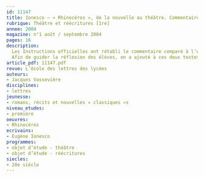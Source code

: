 ```yaml
---
id: 11147
title: Ionesco – « Rhinocéros », de la nouvelle au théâtre. Commentaire comparé
rubrique: Théâtre et réécritures [1re]
annee: 2004
magazine: n°1 août / septembre 2004
pages: 16
description: 
  Les Instructions officielles ont rétabli le commentaire comparé à l’épreuve de français au baccalauréat (BO n°26 du 28 juin 2001), ce qui est cohérent avec la démarche de confrontation de textes réunis dans un corpus restreint. Cette variante du commentaire présente une difficulté supplémentaire pour les élèves – l’élaboration d’un plan (le « commentaire » ne s’appelle plus « composé », mais il doit être « organisé ») est en effet plus délicate quand il faut mener de front l’étude de deux textes. La nécessité de faire pratiquer au moins une fois cet exercice a donc conduit à imaginer ce sujet, qui présente deux autres avantages – le choix de deux versions de « Rhinocéros » permet, en première L, d’étudier un exemple de réécriture et, dans toutes les classes, de mettre en évidence la spécificité du théâtre et particulièrement de celui de Ionesco. Dans les deux cas, cette étude est facilitée par le fait que les passages choisis dans la nouvelle et dans la pièce correspondent au même moment de la fiction et racontent la scène angoissante vécue par Bérenger après la métamorphose de Jean (et de ses voisins).
  Afin de guider la réflexion des élèves, on a ajouté à ces deux textes un extrait de « Notes et contre-notes » dans lequel l’auteur expose sa conception du théâtre.
article_pdf: 11147.pdf
revue: L’école des lettres des lycées
auteurs:
- Jacques Vassevière
disciplines:
- lettres
jeunesse:
- romans, récits et nouvelles « classiques »s
niveau_etudes:
- première
oeuvres:
- Rhinocéros
ecrivains:
- Eugène Ionesco
programmes:
- objet d’étude - théâtre
- objet d’étude - réécritures
siecles:
- 20e siècle
---
```

